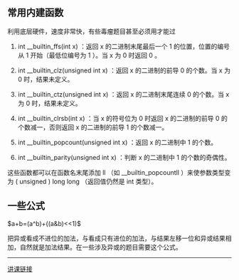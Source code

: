 ## 常用内建函数
利用底层硬件，速度非常快，有些毒瘤题目甚至必须用才能过

1. int __builtin_ffs(int x) ：返回 x 的二进制末尾最后一个 1 的位置，位置的编号从 1 开始（最低位编号为 1 ）。当 x 为 0 时返回 0 。

2. int __builtin_clz(unsigned int x) ：返回 x 的二进制的前导 0 的个数。当 x 为 0 时，结果未定义。

3. int __builtin_ctz(unsigned int x) ：返回 x 的二进制末尾连续 0 的个数。当 x 为 0 时，结果未定义。

4. int __builtin_clrsb(int x) ：当 x 的符号位为 0 时返回 x 的二进制的前导 0 的个数减一，否则返回 x 的二进制的前导 1 的个数减一。

5. int __builtin_popcount(unsigned int x) ：返回 x 的二进制中 1 的个数。

6. int __builtin_parity(unsigned int x) ：判断 x 的二进制中 1 的个数的奇偶性。

这些函数都可以在函数名末尾添加 ll （如 __builtin_popcountll ）来使参数类型变为 ( unsigned ) long long （返回值仍然是 int 类型）。
## 一些公式
$a+b=(a^b)+((a&b)<<1)$

把异或看成不进位的加法，与看成只有进位的加法，与结果左移一位和异或结果相加，自然就是加法结果。在一些涉及异或的题目需要这个公式。

---
[讲课链接](https://www.bilibili.com/video/BV1z8411K7Dz/?spm_id_from=333.999.0.0&vd_source=57a1e2bae1f3574849d8f90b75cb25a2)
